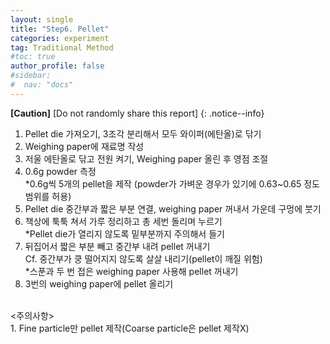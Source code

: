 ```yaml
---
layout: single
title: "Step6. Pellet"
categories: experiment
tag: Traditional Method
#toc: true
author_profile: false
#sidebar:
#  nav: "docs"
---
```


**[Caution]** [Do not randomly share this report]
{: .notice--info}

1.	Pellet die 가져오기, 3조각 분리해서 모두 와이퍼(에탄올)로 닦기<br>
2.	Weighing paper에 재료명 작성<br>
3.	저울 에탄올로 닦고 전원 켜기, Weighing paper 올린 후 영점 조절<br>
4.	0.6g powder 측정<br>
 *0.6g씩 5개의 pellet을 제작 (powder가 가벼운 경우가 있기에 0.63~0.65 정도 범위를 허용)<br>
5.	Pellet die 중간부과 짧은 부분 연결, weighing paper 꺼내서 가운데 구멍에 붓기<br>
6.	책상에 툭툭 쳐서 가루 정리하고 총 세번 돌리며 누르기<br>
 *Pellet die가 열리지 않도록 밑부분까지 주의해서 들기<br>
7.	뒤집어서 짧은 부분 빼고 중간부 내려 pellet 꺼내기<br>
 Cf. 중간부가 쿵 떨어지지 않도록 살살 내리기(pellet이 깨질 위험)<br>
 *스푼과 두 번 접은 weighing paper 사용해 pellet 꺼내기<br>
8.	3번의 weighing paper에 pellet 올리기<br>
<br>
<주의사항><br>
1. Fine particle만 pellet 제작(Coarse particle은 pellet 제작X)<br>
